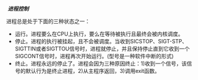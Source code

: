 ​							***进程控制***



进程总是处于下面的三种状态之一：

- 运行。进程要么在CPU上执行，要么在等待被执行且最终会被内核调度。
- 停止。进程的执行被挂起，且不会被调度。当收到SICSTOP、SIGT-STP、SIGTTIN或者SIGTTOU信号时，进程就停止，并且保持停止直到它收到一个SIGCONT信号时，进程再次开始运行。(型号是一种软件中断的形式)
- 终止。进程永远的停止了。进程会因为三种原因终止：1)收到一个信号，该信号的默认行为是终止进程，2)从主程序返回，3)调用exit函数。

